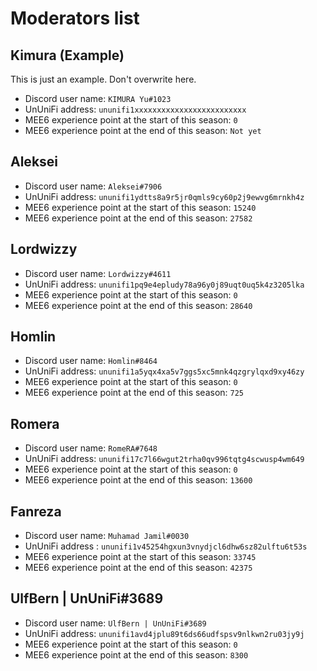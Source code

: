 # Moderators list

## Kimura (Example)

This is just an example. Don't overwrite here.

- Discord user name: `KIMURA Yu#1023`
- UnUniFi address: `ununifi1xxxxxxxxxxxxxxxxxxxxxxxxx`
- MEE6 experience point at the start of this season: `0`
- MEE6 experience point at the end of this season: `Not yet`

## Aleksei

- Discord user name: `Aleksei#7906`
- UnUniFi address: `ununifi1ydtts8a9r5jr0qmls9cy60p2j9ewvg6mrnkh4z`
- MEE6 experience point at the start of this season: `15240`
- MEE6 experience point at the end of this season: `27582`

## Lordwizzy
- Discord user name: `Lordwizzy#4611`
- UnUniFi address: `ununifi1pq9e4epludy78a96y0j89uqt0uq5k4z3205lka`
- MEE6 experience point at the start of this season: `0`
- MEE6 experience point at the end of this season: `28640`

## Homlin

 - Discord user name: `Homlin#8464`
 - UnUniFi address: `ununifi1a5yqx4xa5v7ggs5xc5mnk4qzgrylqxd9xy46zy`
 - MEE6 experience point at the start of this season: `0`
 - MEE6 experience point at the end of this season: `725`

## Romera

- Discord user name: `RomeRA#7648`
- UnUniFi address: `ununifi17c7l66wgut2trha0qv996tqtg4scwusp4wm649`
- MEE6 experience point at the start of this season: `0`
- MEE6 experience point at the end of this season: `13600`

## Fanreza

- Discord user name: `Muhamad Jamil#0030`
- UnUniFi address : `ununifi1v45254hgxun3vnydjcl6dhw6sz82ulftu6t53s`
- MEE6 experience point at the start of this season: `33745`
- MEE6 experience point at the end of this season: `42375`

## UlfBern | UnUniFi#3689

- Discord user name: `UlfBern | UnUniFi#3689`
- UnUniFi address: `ununifi1avd4jplu89t6ds66udfspsv9nlkwn2ru03jy9j`
- MEE6 experience point at the start of this season: `0`
- MEE6 experience point at the end of this season: `8300`

